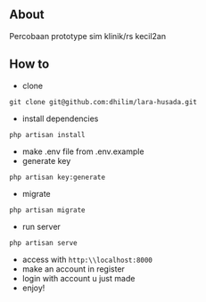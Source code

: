 ## About

Percobaan prototype sim klinik/rs kecil2an

## How to

-   clone

```
git clone git@github.com:dhilim/lara-husada.git
```

-   install dependencies

```
php artisan install
```

-   make .env file from .env.example
-   generate key

```
php artisan key:generate
```

-   migrate

```
php artisan migrate
```

-   run server

```
php artisan serve
```

-   access with `http:\\localhost:8000`
-   make an account in register
-   login with account u just made
-   enjoy!
